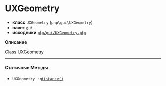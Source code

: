 # UXGeometry

- **класс** `UXGeometry` (`php\gui\UXGeometry`)
- **пакет** `gui`
- **исходники** [`php/gui/UXGeometry.php`](./src/main/resources/JPHP-INF/sdk/php/gui/UXGeometry.php)

**Описание**

Class UXGeometry

---

#### Статичные Методы

- `UXGeometry ::`[`distance()`](#method-distance)